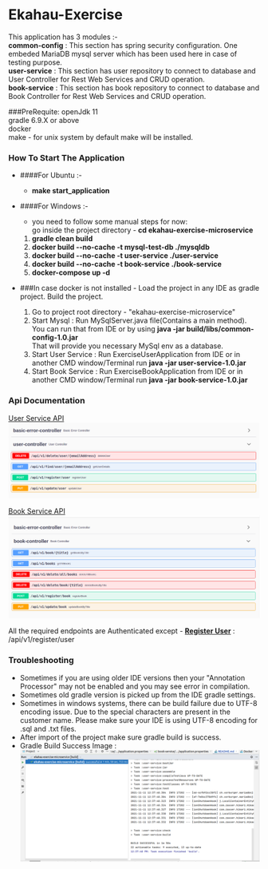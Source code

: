 # Ekahau-Exercise
This application has 3 modules :- \
**common-config** :  This section has spring security configuration. One embeded MariaDB mysql server which has been used here in case of testing purpose.\
**user-service** : This section has user repository to connect to database and User Controller for Rest Web Services and CRUD operation.\
**book-service** : This section has book repository to connect to database and Book Controller for Rest Web Services and CRUD operation.

###PreRequite:
openJdk 11\
gradle 6.9.X or above\
docker\
make - for unix system by default make will be installed.

### How To Start The Application

* ####For Ubuntu :-
   * **make start_application**

* ####For Windows :- 
  * you need to follow some manual steps for now:\
go inside the project directory - **cd ekahau-exercise-microservice**
  1. **gradle clean build**
  2. **docker build --no-cache -t mysql-test-db ./mysqldb**
  3. **docker build --no-cache -t user-service ./user-service**
  4. **docker build --no-cache -t book-service ./book-service**
  5. **docker-compose up -d**

* ###In case docker is not installed -
    Load the project in any IDE as gradle project. Build the project.

    1. Go to project root directory - "ekahau-exercise-microservice"
    2. Start Mysql : Run MySqlServer.java file(Contains a main method).\
    You can run that from IDE or by using **java -jar build/libs/common-config-1.0.jar**\
    That will provide you necessary MySql env as a database.
    3. Start User Service :  Run ExerciseUserApplication from IDE or in another CMD window/Terminal run **java -jar user-service-1.0.jar**
    4. Start Book Service :  Run ExerciseBookApplication from IDE or in another CMD window/Terminal run **java -jar book-service-1.0.jar**

### Api Documentation
[User Service API](http://localhost:8080/swagger-ui/)
![user-service-api.png](doc/user-service-api.png)

[Book Service API](http://localhost:8081/swagger-ui/)
![book-service-image.png](doc/book-service-image.png)

All the required endpoints are Authenticated except -
[**Register User**](http://localhost:8080/swagger-ui/#/user-controller/registerUserUsingPOST) : /api/v1/register/user

### Troubleshooting
* Sometimes if you are using older IDE versions then your "Annotation Processor" may not be enabled and you may see error in compilation.
* Sometimes old gradle version is picked up from the IDE gradle settings.
* Sometimes in windows systems, there can be build failure due to UTF-8 encoding issue. Due to the special characters are present in the customer name. Please make sure your IDE is using UTF-8 encoding for .sql and .txt files.
* After import of the project make sure gradle build is success.
* Gradle Build Success Image : ![build_success.png.png](doc/build_success.png)
